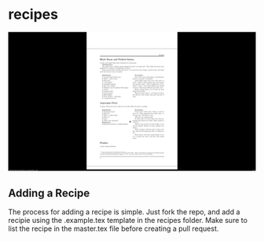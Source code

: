 # recipes
<p width = 100px align="center">
  <img src="./screenshot.png">
</p>

## Adding a Recipe

The process for adding a recipe is simple. Just fork the repo, and add a recipie using the .example.tex template in the recipes folder. Make sure to list the recipe in the master.tex file before creating a pull request. 
